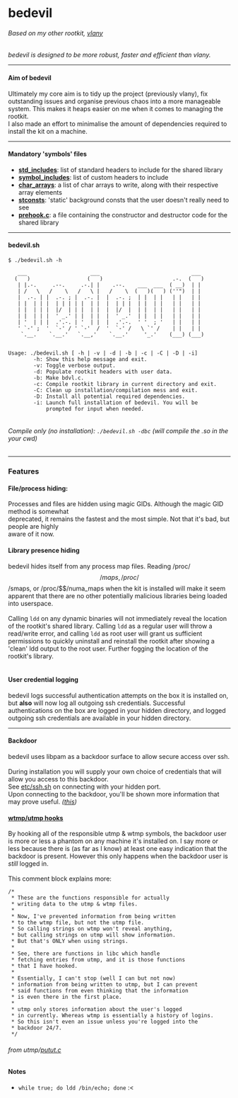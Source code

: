 # bedevil

###### Based on my other rootkit, [vlany](https://github.com/mempodippy/vlany)
<i>bedevil is designed to be more robust, faster and efficient than vlany.</i>
<hr>

#### Aim of bedevil</br>
Ultimately my core aim is to tidy up the project (previously vlany), fix outstanding issues and organise previous chaos into a more manageable system. This makes it heaps easier on me when it comes to managing the rootkit.</br>
I also made an effort to minimalise the amount of dependencies required to install the kit on a machine.</br>
<hr>

#### Mandatory 'symbols' files
 * [__std_includes__](https://github.com/naworkcaj/bdvl/blob/master/symbols/std_includes): list of standard headers to include for the shared library</br>
 * [__symbol_includes__](https://github.com/naworkcaj/bdvl/blob/master/symbols/symbol_includes): list of custom headers to include</br>
 * [__char_arrays__](https://github.com/naworkcaj/bdvl/blob/master/symbols/char_arrays): a list of char arrays to write, along with their respective array elements</br>
 * [__stconsts__](https://github.com/naworkcaj/bdvl/blob/master/symbols/stconsts): 'static' background consts that the user doesn't really need to see</br>
 * [__prehook.c__](https://github.com/naworkcaj/bdvl/blob/master/symbols/prehook.c): a file containing the constructor and destructor code for the shared library
<hr>

#### bedevil.sh
```
$ ./bedevil.sh -h

   ___                    ___                             ___  
  (   )                  (   )                      .-.  (   ) 
   | |.-.     .--.     .-.| |    .--.    ___  ___  ( __)  | |  
   | /   \   /    \   /   \ |   /    \  (   )(   ) (''")  | |  
   |  .-. | |  .-. ; |  .-. |  |  .-. ;  | |  | |   | |   | |  
   | |  | | |  | | | | |  | |  |  | | |  | |  | |   | |   | |  
   | |  | | |  |/  | | |  | |  |  |/  |  | |  | |   | |   | |  
   | |  | | |  ' _.' | |  | |  |  ' _.'  | |  | |   | |   | |  
   | '  | | |  .'.-. | '  | |  |  .'.-.  ' '  ; '   | |   | |  
   ' `-' ;  '  `-' / ' `-'  /  '  `-' /   \ `' /    | |   | |  
    `.__.    `.__.'   `.__,'    `.__.'     '_.'    (___) (___) 
                                                             
                                                             
Usage: ./bedevil.sh [ -h | -v | -d | -b | -c | -C | -D | -i]
        -h: Show this help message and exit.
        -v: Toggle verbose output.
        -d: Populate rootkit headers with user data.
        -b: Make bdvl.c.
        -c: Compile rootkit library in current directory and exit.
        -C: Clean up installation/compilation mess and exit.
        -D: Install all potential required dependencies.
        -i: Launch full installation of bedevil. You will be
            prompted for input when needed.


```
###### *Compile only (no installation):* `./bedevil.sh -dbc` (will compile the .so in the your cwd)</br>

<hr>

### Features
#### File/process hiding:
Processes and files are hidden using magic GIDs. Although the magic GID method is somewhat</br>
deprecated, it remains the fastest and the most simple. Not that it's bad, but people are highly</br>
aware of it now.</br>

#### Library presence hiding
bedevil hides itself from any process map files. Reading /proc/$$/maps, /proc/$$/smaps, or
/proc/$$/numa_maps when the kit is installed will make it seem apparent that there are no other potentially malicious libraries being loaded into userspace.</br>
</br>
Calling `ldd` on any dynamic binaries will not immediately reveal the location of the rootkit's shared library. Calling `ldd` as a regular user will throw a read/write error, and calling `ldd` as root user will grant us sufficient permissions to quickly uninstall and reinstall the rootkit after showing a 'clean' ldd output to the root user. Further fogging the location of the rootkit's library.</br>
</br>
#### User credential logging
bedevil logs successful authentication attempts on the box it is installed on, but <b>also</b> will now log all outgoing ssh credentials. Successful authentications on the box are logged in your hidden directory, and logged outgoing ssh credentials are available in your hidden directory.
<hr>

#### Backdoor
bedevil uses libpam as a backdoor surface to allow secure access over ssh.</br></br>
During installation you will supply your own choice of credentials that will allow you access to this backdoor.</br>
See [etc/ssh.sh](https://github.com/naworkcaj/bdvl/blob/master/etc/ssh.sh) on connecting with your hidden port.</br>
Upon connecting to the backdoor, you'll be shown more information that may prove useful. *([this](https://github.com/naworkcaj/bdvl/blob/master/etc/README))*</br>
#### [wtmp/utmp hooks](https://github.com/naworkcaj/bdvl/tree/master/symbols/utmp)
By hooking all of the responsible utmp & wtmp symbols, the backdoor user is more or less a phantom on any machine it's installed on. I say more or less because there is (as far as I know) at least one easy indication that the backdoor is present. However this only happens when the backdoor user is *still* logged in.</br></br>
This comment block explains more:
```
/*
 * These are the functions responsible for actually
 * writing data to the utmp & wtmp files.
 *
 * Now, I've prevented information from being written
 * to the wtmp file, but not the utmp file.
 * So calling strings on wtmp won't reveal anything,
 * but calling strings on utmp will show information.
 * But that's ONLY when using strings.
 *
 * See, there are functions in libc which handle
 * fetching entries from utmp, and it is those functions
 * that I have hooked.
 *
 * Essentially, I can't stop (well I can but not now)
 * information from being written to utmp, but I can prevent
 * said functions from even thinking that the information
 * is even there in the first place.
 *
 * utmp only stores information about the user's logged
 * in currently. Whereas wtmp is essentially a history of logins.
 * So this isn't even an issue unless you're logged into the
 * backdoor 24/7.
 */
```
###### *from utmp/[putut.c](https://github.com/naworkcaj/bdvl/blob/master/symbols/utmp/putut.c)*

#### Notes
 * `while true; do ldd /bin/echo; done` :<
